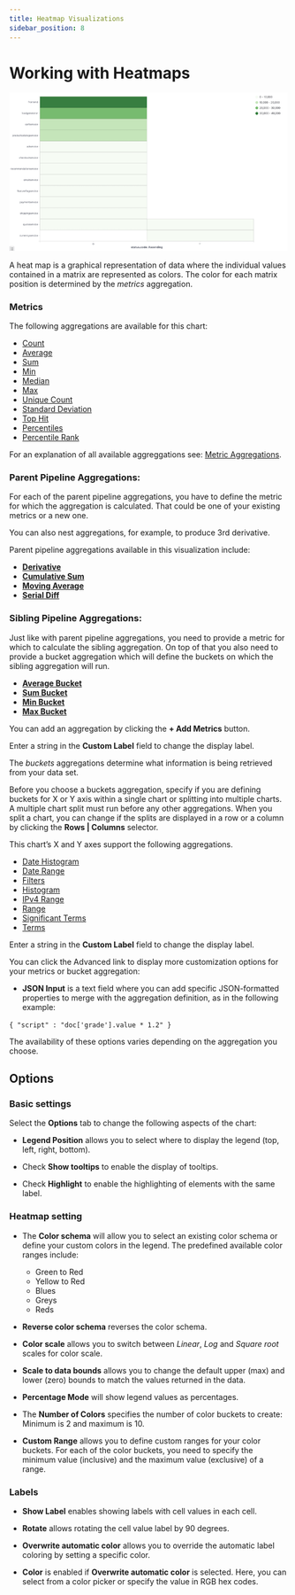 ```yaml
---
title: Heatmap Visualizations
sidebar_position: 8
---
```


# Working with Heatmaps

![Heatmap Visualizations](../img/visualizations-heatmap.png)

A heat map is a graphical representation of data where the individual values contained in a matrix are represented as colors. The color for each matrix position is determined by the _metrics_ aggregation.

### Metrics

The following aggregations are available for this chart:

- [Count](/circonus3/visualizations/aggregations/metric-agg/#available-metric-aggregations)
- [Average](/circonus3/visualizations/aggregations/metric-agg/#available-metric-aggregations)
- [Sum](/circonus3/visualizations/aggregations/metric-agg/#available-metric-aggregations)
- [Min](/circonus3/visualizations/aggregations/metric-agg/#available-metric-aggregations)
- [Median](/circonus3/visualizations/aggregations/metric-agg/#available-metric-aggregations)
- [Max](/circonus3/visualizations/aggregations/metric-agg/#available-metric-aggregations)
- [Unique Count](/circonus3/visualizations/aggregations/metric-agg/#available-metric-aggregations)
- [Standard Deviation](/circonus3/visualizations/aggregations/metric-agg/#available-metric-aggregations)
- [Top Hit](/circonus3/visualizations/aggregations/metric-agg/#available-metric-aggregations)
- [Percentiles](/circonus3/visualizations/aggregations/metric-agg/#available-metric-aggregations)
- [Percentile Rank](/circonus3/visualizations/aggregations/metric-agg/#available-metric-aggregations)

For an explanation of all available aggreggations see: [Metric Aggregations](http://localhost:1313/circonus3/visualizations/aggregations/metric-agg/).

### Parent Pipeline Aggregations:

For each of the parent pipeline aggregations, you have to define the metric for which the aggregation is calculated. That could be one of your existing metrics or a new one.

You can also nest aggregations, for example, to produce 3rd derivative.

Parent pipeline aggregations available in this visualization include:

- [**Derivative**](/circonus3/visualizations/aggregations/pipeline-agg/)
- [**Cumulative Sum**](/circonus3/visualizations/aggregations/pipeline-agg/)
- [**Moving Average**](/circonus3/visualizations/aggregations/pipeline-agg/)
- [**Serial Diff**](/circonus3/visualizations/aggregations/pipeline-agg/)

### Sibling Pipeline Aggregations:

Just like with parent pipeline aggregations, you need to provide a metric for which to calculate the sibling aggregation. On top of that you also need to provide a bucket aggregation which will define the buckets on which the sibling aggregation will run.

- [**Average Bucket**](/circonus3/visualizations/aggregations/pipeline-agg/)
- [**Sum Bucket**](/circonus3/visualizations/aggregations/pipeline-agg/)
- [**Min Bucket**](/circonus3/visualizations/aggregations/pipeline-agg/)
- [**Max Bucket**](/circonus3/visualizations/aggregations/pipeline-agg/)

You can add an aggregation by clicking the **+ Add Metrics** button.

Enter a string in the **Custom Label** field to change the display label.

The _buckets_ aggregations determine what information is being retrieved from your data set.

Before you choose a buckets aggregation, specify if you are defining buckets for X or Y axis within a single chart or splitting into multiple charts. A multiple chart split must run before any other aggregations. When you split a chart, you can change if the splits are displayed in a row or a column by clicking the **Rows | Columns** selector.

This chart’s X and Y axes support the following aggregations.

- [Date Histogram](/circonus3/visualizations/aggregations/pipeline-agg/#sibling-pipeline-aggregations)
- [Date Range](/circonus3/visualizations/aggregations/pipeline-agg/#sibling-pipeline-aggregations)
- [Filters](/circonus3/visualizations/aggregations/pipeline-agg/#sibling-pipeline-aggregations)
- [Histogram](/circonus3/visualizations/aggregations/pipeline-agg/#sibling-pipeline-aggregations)
- [IPv4 Range](/circonus3/visualizations/aggregations/pipeline-agg/#sibling-pipeline-aggregations)
- [Range](/circonus3/visualizations/aggregations/pipeline-agg/#sibling-pipeline-aggregations)
- [Significant Terms](/circonus3/visualizations/aggregations/pipeline-agg/#sibling-pipeline-aggregations)
- [Terms](/circonus3/visualizations/aggregations/pipeline-agg/#sibling-pipeline-aggregations)

Enter a string in the **Custom Label** field to change the display label.

You can click the Advanced link to display more customization options for your metrics or bucket aggregation:

- **JSON Input** is a text field where you can add specific JSON-formatted properties to merge with the aggregation definition, as in the following example:

`{ "script" : "doc['grade'].value * 1.2" }`

The availability of these options varies depending on the aggregation you choose.

## Options

### Basic settings

Select the **Options** tab to change the following aspects of the chart:

- **Legend Position** allows you to select where to display the legend (top, left, right, bottom).

- Check **Show tooltips** to enable the display of tooltips.

- Check **Highlight** to enable the highlighting of elements with the same label.

### Heatmap setting

- The **Color schema** will allow you to select an existing color schema or define your custom colors in the legend. The predefined available color ranges include:

  - Green to Red
  - Yellow to Red
  - Blues
  - Greys
  - Reds

- **Reverse color schema** reverses the color schema.

- **Color scale** allows you to switch between _Linear_, _Log_ and _Square root_ scales for color scale.

- **Scale to data bounds** allows you to change the default upper (max) and lower (zero) bounds to match the values returned in the data.

- **Percentage Mode** will show legend values as percentages.

- The **Number of Colors** specifies the number of color buckets to create: Minimum is 2 and maximum is 10.

- **Custom Range** allows you to define custom ranges for your color buckets. For each of the color buckets, you need to specify the minimum value (inclusive) and the maximum value (exclusive) of a range.

### Labels

- **Show Label** enables showing labels with cell values in each cell.

- **Rotate** allows rotating the cell value label by 90 degrees.

- **Overwrite automatic color** allows you to override the automatic label coloring by setting a specific color.

- **Color** is enabled if **Overwrite automatic color** is selected. Here, you can select from a color picker or specify the value in RGB hex codes.
